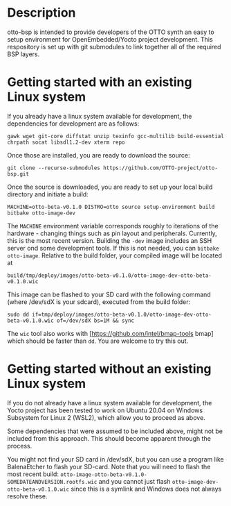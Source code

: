 # Description
otto-bsp is intended to provide developers of the OTTO synth an easy to setup environment for OpenEmbedded/Yocto project development. This respository is set up with git submodules to link together all of the required BSP layers.

# Getting started with an existing Linux system
If you already have a linux system available for development, the dependencies for development are as follows:
```
gawk wget git-core diffstat unzip texinfo gcc-multilib build-essential chrpath socat libsdl1.2-dev xterm repo
```

Once those are installed, you are ready to download the source:
```
git clone --recurse-submodules https://github.com/OTTO-project/otto-bsp.git
```

Once the source is downloaded, you are ready to set up your local build directory and initiate a build:
```
MACHINE=otto-beta-v0.1.0 DISTRO=otto source setup-environment build
bitbake otto-image-dev
```
The `MACHINE` environment variable corresponds roughly to iterations of the hardware - changing things such as pin layout and peripherals. Currently, this is the most recent version.  Building the `-dev` image includes an SSH server ond some development tools. If this is not needed, you can `bitbake otto-image`.
Relative to the build folder, your compiled image will be located at
```
build/tmp/deploy/images/otto-beta-v0.1.0/otto-image-dev-otto-beta-v0.1.0.wic
```
This image can be flashed to your SD card with the following command (where /dev/sdX is your sdcard), executed from the build folder:
```
sudo dd if=tmp/deploy/images/otto-beta-v0.1.0/otto-image-dev-otto-beta-v0.1.0.wic of=/dev/sdX bs=1M && sync
```
The `wic` tool also works with [https://github.com/intel/bmap-tools bmap] which should be faster than `dd`. You are welcome to  try this out.

# Getting started without an existing Linux system
If you do not already have a linux system available for development, the Yocto project has been tested to work on Ubuntu 20.04 on Windows Subsystem for Linux 2 (WSL2), which allow you to proceed as above.

Some dependencies that were assumed to be included above, might not be included from this approach. This should become apparent through the process. 

You might not find your SD card in /dev/sdX, but you can use a program like BalenaEtcher to flash your SD-card. Note that you will need to flash the most recent build:  `otto-image-otto-beta-v0.1.0-SOMEDATEANDVERSION.rootfs.wic` and you cannot just flash `otto-image-dev-otto-beta-v0.1.0.wic` since this is a symlink and Windows does not always resolve these.
